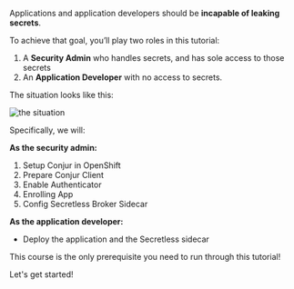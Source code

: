 Applications and application developers should be **incapable of leaking secrets**.

To achieve that goal, you’ll play two roles in this tutorial:

1. A **Security Admin** who handles secrets, and has sole access to those secrets
2. An **Application Developer** with no access to secrets.

The situation looks like this:

![the situation](https://raw.githubusercontent.com/quincycheng/katacoda-scenarios/master/conjur-k8s-secretless/resources/Presentation1.png)

Specifically, we will:

**As the security admin:**

1. Setup Conjur in OpenShift
2. Prepare Conjur Client
3. Enable Authenticator
4. Enrolling App
5. Config Secretless Broker Sidecar

**As the application developer:**
- Deploy the application and the Secretless sidecar

This course is the only prerequisite you need to run through this tutorial!

Let's get started!
